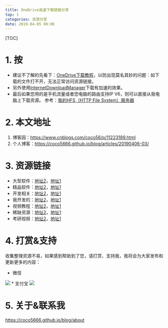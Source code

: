 ```yaml
---
title: OneDrive高速下载链接分享
top: 1
categories: 资源分享
date: 2019-04-05 08:06
---
```

[TOC]

# 1. 按
* 建议不了解的先看下：[OneDrive下载教程](https://www.cnblogs.com/coco56/p/11161530.html)，以防出现莫名其妙的问题：如下载的文件打不开，无法正常访问资源链接。
* 另外使用[InternetDownloadManager](https://blog.csdn.net/COCO56/article/details/102529329)下载有加速的效果。
* 最后如果您用的是手机流量或者您电脑的路由支持IP V6，则可以直接从我电脑上下载资源。
参考：[我的HFS（HTTP File System）服务器](https://coco56.gitee.io/blog/hfs/)

# 2. 本文地址
1. 博客园：https://www.cnblogs.com/coco56/p/11223189.html
2. 个人博客：https://coco5666.github.io/blog/articles/20190406-03/

# 3. 资源链接

* 大型软件：[地址2](https://dabcoooacnz-my.sharepoint.com/:f:/g/personal/coco56_muabl_cn/EvrKsZbx7gdBinnkAQQb-bcBg9xyknqLdnBgd5G9cAWF4g?e=UrZT70)，[地址1](https://uinedu-my.sharepoint.com/:f:/g/personal/a19635_myoffice_site/EqsxpqQqmMJLkz-71g6YhKIBY1E_4jMAqWBFbXB7Ox-sqg?e=MeD6vJ)
* 精品软件：[地址2](https://jxjjxy-my.sharepoint.com/:f:/g/personal/coco56_t_odmail_cn/Em0hJ5GN4j5OrhxIsxhMORgBVTboNdmQgDqIwgkLC80C5Q?e=3uY0Qu)，[地址1](https://uinedu-my.sharepoint.com/:f:/g/personal/a19635_myoffice_site/Eu98TgAiKIlMk08b3XYrRL8BnaMoM1Es7JTqAKGtnYzmUw)
* 开发相关：[地址2](https://jia666-my.sharepoint.com/:f:/g/personal/coco56_xkx_me/ErAxktjk7x5Pjay3V3ACfzABBkSKl9gSRwY6zKn248_uGQ?e=Y3bmID)，[地址1](https://uinedu-my.sharepoint.com/:f:/g/personal/a19635_myoffice_site/EkOAhnyjZRhHkdKYqMTAEYIBqMnMfKyC8_5v5WCAwSX76Q)
* 我开发的：[地址2](https://jia666-my.sharepoint.com/:f:/g/personal/coco56_xkx_me/EsFUljPHf7tDvoF7b9nTZBQBnWmHFOCzEYVWwK-4oWdD7A?e=ZOyJAm)，[地址1](https://uinedu-my.sharepoint.com/:f:/g/personal/a19635_myoffice_site/EgusrLTRZ9ZFi0_aSduJW_4B5wokGfa1PuhXvUoHeo3Adg)
* 视频教程：[地址2](https://acedidiaoacid-my.sharepoint.com/:f:/g/personal/coco56_msoffice_tw/EiLPKvsltMFIuKTwwUxuvG4BgtXLzo6yj1KSGHfeLTmb6A)，[地址1](https://uinedu-my.sharepoint.com/:f:/g/personal/a19635_myoffice_site/EnLJkks-dOtPp85eVUVbNDIBKUDgZuYuGks_YsrURObwlQ?e=6IuKn9)
* 稀缺资源：[地址2](https://jia666-my.sharepoint.com/:f:/g/personal/coco56_xkx_me/EvOMgM4rSQFDmGQ_dqtIct0BTTCQH029vYtASjNDH7zlFA?e=0UpSep)，[地址1](https://uinedu-my.sharepoint.com/:f:/g/personal/a19635_myoffice_site/Eo4NnF2096lDj7JhmzXGAqkBLlyFO05OQukCQFHXY1PEDw?e=WLQOHD)
* 考研视频：[地址2](https://odobagg-my.sharepoint.com/:f:/g/personal/b3hscg2-0_od_obagg_com/EtUkjOy6qkBEoDMvo9tnpHkBtcDdNmoHHURX0v1J-j4b1g?e=Gr7u0f)，[地址1](https://acedidiaoacid-my.sharepoint.com/:f:/g/personal/coco56_msoffice_tw/EjIZjIQ-VflOtdczLm1ulaMBtrMJ0hcKfSOG1-n0hrGhjQ?e=6tnJJi)

# 4. 打赏&支持
收集整理资源不易，如果感到帮助到了您，请打赏、支持我，我将会为大家发布和更新更多的内容：
* 微信
<img src="https://i.loli.net/2019/07/06/5d20bb02a413d45586.png">
* 支付宝
<img src="https://i.loli.net/2019/07/06/5d20bb5b090cf90572.jpg">

# 5. 关于&联系我
https://coco5666.github.io/blog/about